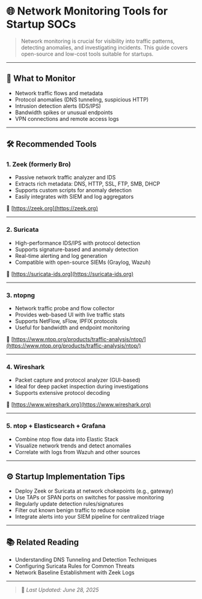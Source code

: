 # 🌐 Network Monitoring Tools for Startup SOCs

> Network monitoring is crucial for visibility into traffic patterns, detecting anomalies, and investigating incidents. This guide covers open-source and low-cost tools suitable for startups.

---

## 🎯 What to Monitor

- Network traffic flows and metadata  
- Protocol anomalies (DNS tunneling, suspicious HTTP)  
- Intrusion detection alerts (IDS/IPS)  
- Bandwidth spikes or unusual endpoints  
- VPN connections and remote access logs  

---

## 🛠️ Recommended Tools

### 1. **Zeek (formerly Bro)**

- Passive network traffic analyzer and IDS  
- Extracts rich metadata: DNS, HTTP, SSL, FTP, SMB, DHCP  
- Supports custom scripts for anomaly detection  
- Easily integrates with SIEM and log aggregators  

🔗 [https://zeek.org](https://zeek.org)

---

### 2. **Suricata**

- High-performance IDS/IPS with protocol detection  
- Supports signature-based and anomaly detection  
- Real-time alerting and log generation  
- Compatible with open-source SIEMs (Graylog, Wazuh)  

🔗 [https://suricata-ids.org](https://suricata-ids.org)

---

### 3. **ntopng**

- Network traffic probe and flow collector  
- Provides web-based UI with live traffic stats  
- Supports NetFlow, sFlow, IPFIX protocols  
- Useful for bandwidth and endpoint monitoring  

🔗 [https://www.ntop.org/products/traffic-analysis/ntop/](https://www.ntop.org/products/traffic-analysis/ntop/)

---

### 4. **Wireshark**

- Packet capture and protocol analyzer (GUI-based)  
- Ideal for deep packet inspection during investigations  
- Supports extensive protocol decoding  

🔗 [https://www.wireshark.org](https://www.wireshark.org)

---

### 5. **ntop + Elasticsearch + Grafana**

- Combine ntop flow data into Elastic Stack  
- Visualize network trends and detect anomalies  
- Correlate with logs from Wazuh and other sources  

---

## ⚙️ Startup Implementation Tips

- Deploy Zeek or Suricata at network chokepoints (e.g., gateway)  
- Use TAPs or SPAN ports on switches for passive monitoring  
- Regularly update detection rules/signatures  
- Filter out known benign traffic to reduce noise  
- Integrate alerts into your SIEM pipeline for centralized triage  

---

## 📚 Related Reading

- Understanding DNS Tunneling and Detection Techniques  
- Configuring Suricata Rules for Common Threats  
- Network Baseline Establishment with Zeek Logs  

---

> 🔄 _Last Updated: June 28, 2025_
